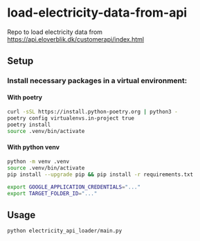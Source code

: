 # load-electricity-data-from-api
Repo to load electricity data from https://api.eloverblik.dk/customerapi/index.html

## Setup

### Install necessary packages in a virtual environment:

#### With poetry

```bash
curl -sSL https://install.python-poetry.org | python3 -
poetry config virtualenvs.in-project true
poetry install
source .venv/bin/activate
```

#### With python venv

```bash
python -m venv .venv
source .venv/bin/activate
pip install --upgrade pip && pip install -r requirements.txt

export GOOGLE_APPLICATION_CREDENTIALS="..."
export TARGET_FOLDER_ID="..."
```

## Usage

```bash
python electricity_api_loader/main.py
```

